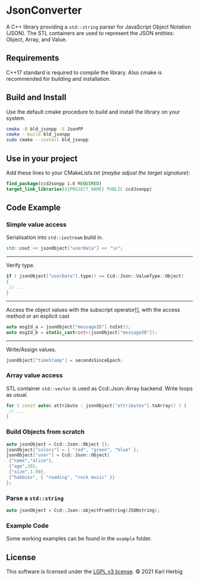 JsonConverter
======

A C++ library providing a `std::string` parser for JavaScript Object Notation (JSON). The STL containers are used to represent the JSON entities: Object, Array, and Value.

Requirements
------------

C++17 standard is required to compile the library.
Also cmake is recommended for building and installation.

Build and Install
-----------------

Use the default cmake procedure to build and install the library on your system.

```sh
cmake -B bld_jsonpp -S JsonPP
cmake --build bld_jsonpp
sudo cmake --install bld_jsonpp
```

Use in your project
-------------------

Add these lines to your CMakeLists.txt (*maybe adjust the target signature*):

```cmake
find_package(ccdJsonpp 1.0 REQUIRED)
target_link_libraries(${PROJECT_NAME} PUBLIC ccdJsonpp)
```

Code Example
------------

### Simple value access

Serialisation into `std::iostream` build in.

```cpp
std::cout << jsonObject["userData"] << "\n";
```

---
Verify type.

```cpp
if ( jsonObject["userData"].type() == Ccd::Json::ValueType::Object)
{
 // ...
}
```

---
Access the object values with the subscript operator[],
with the access method or an explicit cast

```cpp
auto msgId_a = jsonObject["messageID"].toInt();
auto msgId_b = static_cast<int>(jsonObject["messageID"]);
```

---
Write/Assign values.

```cpp
jsonObject["timeStamp"] = secondsSinceEpoch;
```

### Array value access

STL container `std::vector` is used as Ccd::Json::Array backend.
Write loops as usual.

```cpp
for ( const auto& attribute : jsonObject["attributes"].toArray() ) {
 // ...
}
```

### Build Objects from scratch

```cpp
auto jsonObject = Ccd::Json::Object {};
jsonObject["colors"] = { "red", "green", "blue" };
jsonObject["user"] = Ccd::Json::Object{
 {"name","alice"},
 {"age",20},
 {"size",1.90},
 {"hobbies", { "reading", "rock music" }}
};
```

### Parse a `std::string`

```cpp
auto jsonObject = Ccd::Json::objectFromString(JSONstring);
```

### Example Code

Some working examples can be found in the `example` folder.

License
-------

This software is licensed under the [LGPL v3 license][lgpl].
© 2021 Karl Herbig

[lgpl]: https://www.gnu.org/licenses/lgpl-3.0.en.html
